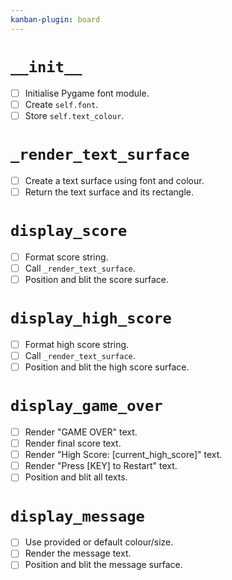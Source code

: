 ```yaml
---
kanban-plugin: board
---
```


# `__init__`
- [ ] Initialise Pygame font module.
- [ ] Create `self.font`.
- [ ] Store `self.text_colour`.

# `_render_text_surface`
- [ ] Create a text surface using font and colour.
- [ ] Return the text surface and its rectangle.

# `display_score`
- [ ] Format score string.
- [ ] Call `_render_text_surface`.
- [ ] Position and blit the score surface.

# `display_high_score`
- [ ] Format high score string.
- [ ] Call `_render_text_surface`.
- [ ] Position and blit the high score surface.

# `display_game_over`
- [ ] Render "GAME OVER" text.
- [ ] Render final score text.
- [ ] Render "High Score: [current_high_score]" text.
- [ ] Render "Press [KEY] to Restart" text.
- [ ] Position and blit all texts.

# `display_message`
- [ ] Use provided or default colour/size.
- [ ] Render the message text.
- [ ] Position and blit the message surface.